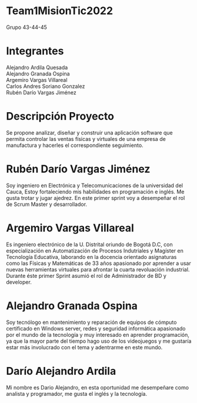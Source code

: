 # Team1MisionTic2022

Grupo 43-44-45

# Integrantes

Alejandro Ardila Quesada                                                                                          
Alejandro Granada Ospina                                                                                       
Argemiro Vargas Villareal                                                                                          
Carlos Andres Soriano Gonzalez                                                                                  
Rubén Darío Vargas Jiménez                                                                                      

# Descripción Proyecto 
Se propone analizar, diseñar y construir una aplicación software que permita controlar las ventas físicas y virtuales de una empresa de manufactura y hacerles el correspondiente seguimiento.

# Rubén Darío Vargas Jiménez 
Soy ingeniero en Electrónica y Telecomunicaciones de la universidad del Cauca, Estoy fortaleciendo mis habilidades en programación e inglés. Me gusta trotar y jugar ajedrez. En este primer sprint voy a desempeñar el rol de Scrum Master y desarrollador. 

# Argemiro Vargas Villareal
Es ingeniero electrónico de la U. Distrital oriundo de Bogotá D.C, con especialización en Automatización de Procesos Indutriales y Magíster en Tecnología Educativa, laborando en la docencia orientado asignaturas como las Físicas y Matemáticas de 33 años apasionado por aprender a usar nuevas herramientas virtuales para afrontar la cuarta revoluación industrial. Durante éste primer Sprint asumió el rol de Administrador de BD y developer.

# Alejandro Granada Ospina
Soy tecnólogo en mantenimiento y reparación de equipos de cómputo certificado en Windows server, redes y seguridad informática apasionado por el mundo de la tecnología y muy interesado en aprender programación, ya que la mayor parte del tiempo hago uso de los videojuegos y me gustaría estar más involucrado con el tema y adentrarme en este mundo.

# Darío Alejandro Ardila 
Mi nombre es Dario Alejandro, en esta oportunidad me desempeñare como analista y programador, me gusta el inglés y la tecnología. 
